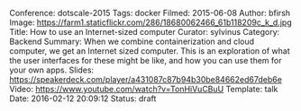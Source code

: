 Conference: dotscale-2015
Tags: docker
Filmed: 2015-06-08
Author: bfirsh
Image: https://farm1.staticflickr.com/286/18680062466_61b118209c_k_d.jpg
Title: How to use an Internet-sized computer
Curator: sylvinus
Category: Backend
Summary: When we combine containerization and cloud computer, we get an Internet sized computer. This is an exploration of what the user interfaces for these might be like, and how you can use them for your own apps.
Slides: https://speakerdeck.com/player/a431087c87b94b30be84662ed67deb6e
Video: https://www.youtube.com/watch?v=TonHiVuCBuU
Template: talk
Date: 2016-02-12 20:09:12
Status: draft